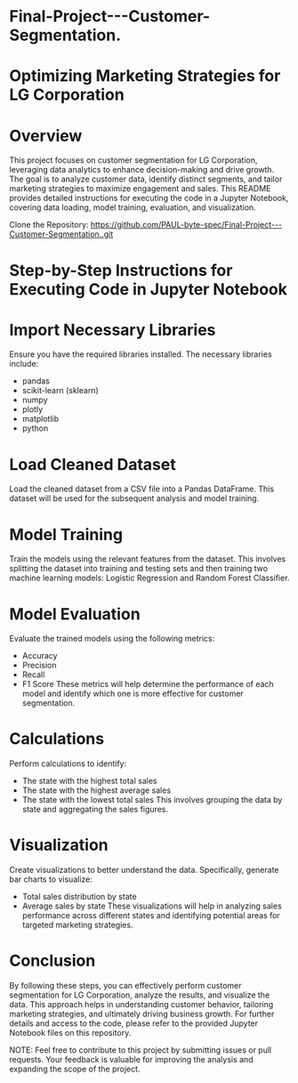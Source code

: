 # Final-Project---Customer-Segmentation.

# Optimizing Marketing Strategies for LG Corporation

# Overview
This project focuses on customer segmentation for LG Corporation, leveraging data analytics to enhance decision-making and drive growth. The goal is to analyze customer data, identify distinct segments, and tailor marketing strategies to maximize engagement and sales. This README provides detailed instructions for executing the code in a Jupyter Notebook, covering data loading, model training, evaluation, and visualization.

Clone the Repository: https://github.com/PAUL-byte-spec/Final-Project---Customer-Segmentation..git

# Step-by-Step Instructions for Executing Code in Jupyter Notebook

# Import Necessary Libraries

Ensure you have the required libraries installed. The necessary libraries include:
* pandas
* scikit-learn (sklearn)
* numpy
* plotly
* matplotlib
* python
  
# Load Cleaned Dataset
Load the cleaned dataset from a CSV file into a Pandas DataFrame. This dataset will be used for the subsequent analysis and model training.

 # Model Training
Train the models using the relevant features from the dataset. This involves splitting the dataset into training and testing sets and then training two machine learning models: Logistic Regression and Random Forest Classifier.

# Model Evaluation
Evaluate the trained models using the following metrics:

* Accuracy
* Precision
* Recall
* F1 Score
These metrics will help determine the performance of each model and identify which one is more effective for customer segmentation.

# Calculations
Perform calculations to identify:

* The state with the highest total sales
* The state with the highest average sales
* The state with the lowest total sales
This involves grouping the data by state and aggregating the sales figures.

# Visualization
Create visualizations to better understand the data. Specifically, generate bar charts to visualize:

* Total sales distribution by state
* Average sales by state
These visualizations will help in analyzing sales performance across different states and identifying potential areas for targeted marketing strategies.

# Conclusion
By following these steps, you can effectively perform customer segmentation for LG Corporation, analyze the results, and visualize the data. This approach helps in understanding customer behavior, tailoring marketing strategies, and ultimately driving business growth. For further details and access to the code, please refer to the provided Jupyter Notebook files on this repository.

NOTE: Feel free to contribute to this project by submitting issues or pull requests. Your feedback is valuable for improving the analysis and expanding the scope of the project.

